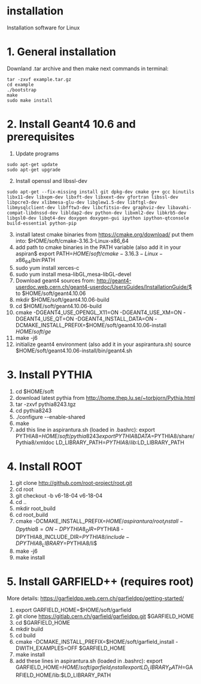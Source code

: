 # installation
Installation software for Linux


# 1. General installation
Downland .tar archive and then make next commands in terminal:
```
tar -zxvf example.tar.gz
cd example
./bootstrap
make
sudo make install
```


# 2. Install Geant4 10.6 and prerequisites
1) Update programs
```
sudo apt-get update
sudo apt-get upgrade
```

2) Install openssl and libssl-dev
```
sudo apt-get --fix-missing install git dpkg-dev cmake g++ gcc binutils libx11-dev libxpm-dev libxft-dev libxext-dev gfortran libssl-dev libpcre3-dev xlibmesa-glu-dev libglew1.5-dev libftgl-dev libmysqlclient-dev libfftw3-dev libcfitsio-dev graphviz-dev libavahi-compat-libdnssd-dev libldap2-dev python-dev libxml2-dev libkrb5-dev libgsl0-dev libqt4-dev doxygen doxygen-gui ipython ipython-qtconsole build-essential python-pip
```
3) install latest cmake binaries from https://cmake.org/download/
put them into:
$HOME/soft/cmake-3.16.3-Linux-x86_64
4) add path to cmake binaries in the PATH variable (also add it in your aspiran$
export PATH=$HOME/soft/cmake-3.16.3-Linux-x86_64/bin:$PATH
5) sudo yum install xerces-c
6) sudo yum install mesa-libGL,mesa-libGL-devel
7) Download geant4 sources from:
http://geant4-userdoc.web.cern.ch/geant4-userdoc/UsersGuides/InstallationGuide/$
to
$HOME/soft/geant4.10.06
6) mkdir $HOME/soft/geant4.10.06-build
7) cd $HOME/soft/geant4.10.06-build
8) cmake -DGEANT4_USE_OPENGL_X11=ON -DGEANT4_USE_XM=ON -DGEANT4_USE_QT=ON -DGEANT4_INSTALL_DATA=ON -DCMAKE_INSTALL_PREFIX=$HOME/soft/geant4.10.06-install $HOME/soft/ge$
9) make -j6
10) initialize geant4 environment (also add it in your aspirantura.sh)
source $HOME/soft/geant4.10.06-install/bin/geant4.sh

# 3. Install PYTHIA
1) cd $HOME/soft
2) download latest pythia from http://home.thep.lu.se/~torbjorn/Pythia.html
3) tar -zxvf pythia8243.tgz
4) cd pythia8243
5) ./configure --enable-shared
6) make
7) add this line in aspirantura.sh (loaded in .bashrc):
export PYTHIA8=$HOME/soft/pythia8243
export PYTHIA8DATA=$PYTHIA8/share/Pythia8/xmldoc
LD_LIBRARY_PATH=$PYTHIA8/lib:$LD_LIBRARY_PATH

# 4. Install ROOT
1) git clone http://github.com/root-project/root.git
2) cd root
3) git checkout -b v6-18-04 v6-18-04
4) cd ..
5) mkdir root_build
6) cd root_build
7) cmake -DCMAKE_INSTALL_PREFIX=$HOME/aspirantura/root_install -Dpythia8=ON -DPYTHIA8_DIR=$PYTHIA8 -DPYTHIA8_INCLUDE_DIR=$PYTHIA8/include -DPYTHIA8_LIBRARY=$PYTHIA8/li$
8) make -j6
9) make install

# 5. Install GARFIELD++ (requires root)
More details: https://garfieldpp.web.cern.ch/garfieldpp/getting-started/
1) export GARFIELD_HOME=$HOME/soft/garfield
2) git clone https://gitlab.cern.ch/garfield/garfieldpp.git $GARFIELD_HOME
3) cd $GARFIELD_HOME
4) mkdir build
5) cd build
6) cmake -DCMAKE_INSTALL_PREFIX=$HOME/soft/garfield_install -DWITH_EXAMPLES=OFF $GARFIELD_HOME
7) make install
8) add these lines in aspirantura.sh (loaded in .bashrc):
export GARFIELD_HOME=$HOME/soft/garfield_install
export LD_LIBRARY_PATH=$GARFIELD_HOME/lib:$LD_LIBRARY_PATH
